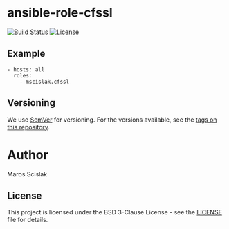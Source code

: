 # ansible-role-cfssl
[![Build Status](https://travis-ci.org/mscislak/ansible-role-cfssl.svg?branch=master)](https://travis-ci.org/mscislak/ansible-role-cfssl)
[![License](https://img.shields.io/badge/License-BSD%203--Clause-blue.svg)](https://opensource.org/licenses/BSD-3-Clause)

## Example

```
- hosts: all
  roles:
    - mscislak.cfssl
```

## Versioning

We use [SemVer](http://semver.org/) for versioning. For the versions available, see the [tags on this repository](https://github.com/mscislak/ansible-role-cfssl/tags). 

# Author

Maros Scislak

## License

This project is licensed under the BSD 3-Clause License - see the [LICENSE](LICENSE) file for details.